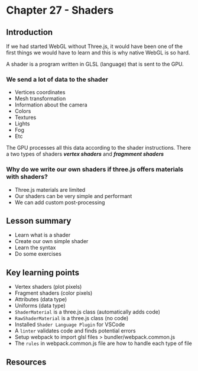 # Chapter 27 - Shaders 

## Introduction 
If we had started WebGL without Three.js, it would have been one of the first things we would have to learn and this is why native WebGL is so hard. 

A shader is a program written in GLSL (language) that is sent to the GPU. 

### We send a lot of data to the shader 
- Vertices coordinates 
- Mesh transformation 
- Information about the camera 
- Colors 
- Textures 
- Lights 
- Fog 
- Etc 

The GPU processes all this data according to the shader instructions. There a two types of shaders ***vertex shaders*** and ***fragmment shaders***

### Why do we write our own shaders if three.js offers materials with shaders?
- Three.js materials are limited 
- Our shaders can be very simple and performant 
- We can add custom post-processing

## Lesson summary 
- Learn what is a shader 
- Create our own simple shader 
- Learn the syntax 
- Do some exercises

## Key learning points 
- Vertex shaders (plot pixels)
- Fragment shaders (color pixels)
- Attributes (data type)
- Uniforms (data type)
- `ShaderMaterial` is a three.js class (automatically adds code)
- `RawShaderMaterial` is a three.js class (no code)
- Installed `Shader Language Plugin` for VSCode
- A `linter` validates code and finds potential errors 
- Setup webpack to import glsl files > bundler/webpack.common.js
- The `rules` in webpack.common.js file are how to handle each type of file

## Resources 
